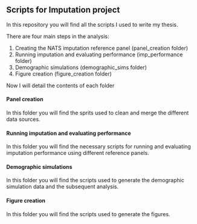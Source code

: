 ## Scripts for Imputation project

In this repository you will find all the scripts I used to write my thesis.

There are four main steps in the analysis:

1. Creating the NATS imputation reference panel (panel_creation folder)
2. Running imputation and evaluating performance (imp_performance folder)
3. Demographic simulations (demographic_sims folder)
4. Figure creation (figure_creation folder)

Now I will detail the contents of each folder

#### Panel creation

In this folder you will find the sprits used to clean and merge the different data sources.

#### Running imputation and evaluating performance

In this folder you will find the necessary scripts for running and evaluating imputation performance using different reference panels.

#### Demographic simulations

In this folder you will find the scripts used to generate the demographic simulation data and the subsequent analysis.

#### Figure creation

In this folder you will find the scripts used to generate the figures. 
